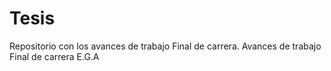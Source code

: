 Tesis
=====

Repositorio con los avances de trabajo Final de carrera. 
Avances de trabajo Final de carrera E.G.A
